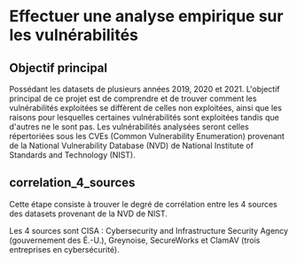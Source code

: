 # Effectuer une analyse empirique sur les vulnérabilités

## Objectif principal
Possédant les datasets de plusieurs années 2019, 2020 et 2021.
L'objectif principal de ce projet est de comprendre et de trouver comment les vulnérabilités exploitées se diffèrent de celles non exploitées, 
ainsi que les raisons pour lesquelles certaines vulnérabilités sont exploitées tandis que d'autres ne le sont pas. 
Les vulnérabilités analysées seront celles répertoriées sous les CVEs (Common Vulnerability Enumeration) provenant de la National Vulnerability Database (NVD) 
de National Institute of Standards and Technology (NIST).

## correlation_4_sources
Cette étape consiste à trouver le degré de corrélation entre les 4 sources des datasets provenant de la NVD de NIST.

Les 4 sources sont CISA : Cybersecurity and Infrastructure Security Agency (gouvernement des É.-U.), Greynoise, SecureWorks et ClamAV (trois entreprises en cybersécurité).

